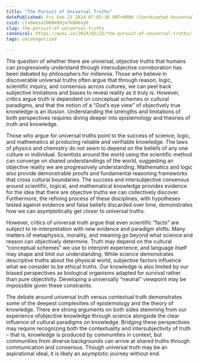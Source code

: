 ```yaml
---
title: "The Pursuit of Universal Truths"
datePublished: Fri Feb 23 2024 07:03:36 GMT+0000 (Coordinated Universal Time)
cuid: clv8wesa1000k09jm7k8m6vy6
slug: the-pursuit-of-universal-truths
canonical: https://quni.io/2024/02/22/the-pursuit-of-universal-truths/
tags: uncategorized

---
```


The question of whether there are universal, objective truths that humans can progressively understand through intersubjective corroboration has been debated by philosophers for millennia. Those who believe in discoverable universal truths often argue that through reason, logic, scientific inquiry, and consensus across cultures, we can peel back subjective limitations and biases to reveal reality as it truly is. However, critics argue truth is dependent on conceptual schemes or cultural paradigms, and that the notion of a “God’s eye view” of objectively true knowledge is an illusion. Understanding the strengths and limitations of both perspectives requires diving deeper into epistemology and theories of truth and knowledge.

Those who argue for universal truths point to the success of science, logic, and mathematics at producing reliable and verifiable knowledge. The laws of physics and chemistry do not seem to depend on the beliefs of any one culture or individual. Scientists around the world using the scientific method can converge on shared understandings of the world, suggesting an objective reality we are progressively understanding. Mathematics and logic also provide demonstrable proofs and fundamental reasoning frameworks that cross cultural boundaries. The success and intersubjective consensus around scientific, logical, and mathematical knowledge provides evidence for the idea that there are objective truths we can collectively discover. Furthermore, the refining process of these disciplines, with hypotheses tested against evidence and false beliefs discarded over time, demonstrates how we can asymptotically get closer to universal truths.

However, critics of universal truth argue that even scientific “facts” are subject to re-interpretation with new evidence and paradigm shifts. Many matters of metaphysics, morality, and meaning go beyond what science and reason can objectively determine. Truth may depend on the cultural “conceptual schemes” we use to interpret experience, and language itself may shape and limit our understanding. While science demonstrates descriptive truths about the physical world, subjective factors influence what we consider to be ethical truths. Our knowledge is also limited by our biased perspectives as biological organisms adapted for survival rather than pure objectivity. Developing a universally “neutral” viewpoint may be impossible given these constraints.

The debate around universal truth versus contextual truth demonstrates some of the deepest complexities of epistemology and the theory of knowledge. There are strong arguments on both sides stemming from our experience ofobjective knowledge through science alongside the clear influence of cultural paradigms on knowledge. Bridging these perspectives may require recognizing both the contextuality and intersubjectivity of truth – that is, knowledge is produced by communities in context, but communities from diverse backgrounds can arrive at shared truths through communication and consensus. Though universal truth may be an aspirational ideal, it is likely an asymptotic journey without end.